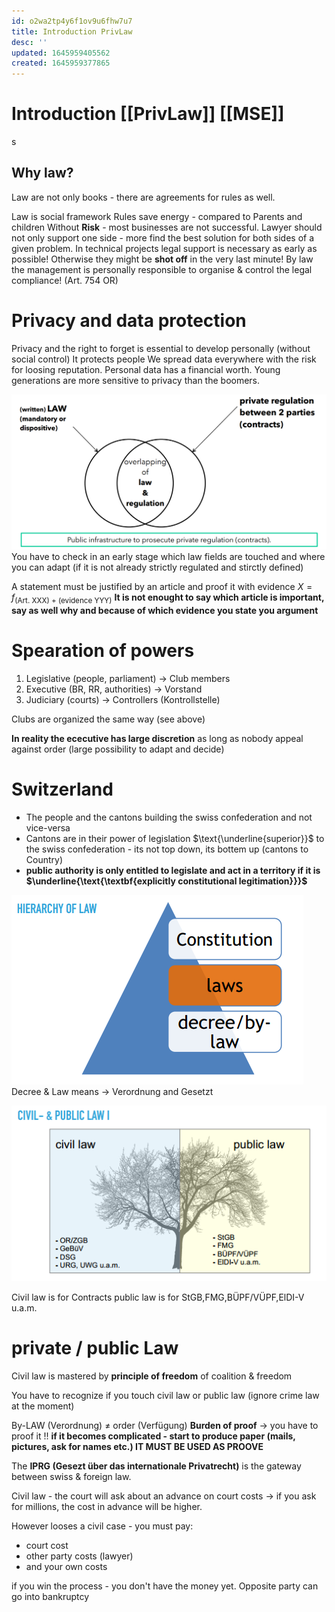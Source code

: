 ```yaml
---
id: o2wa2tp4y6f1ov9u6fhw7u7
title: Introduction PrivLaw
desc: ''
updated: 1645959405562
created: 1645959377865
---
```


# Introduction [[PrivLaw]] [[MSE]]
s
## Why law?
Law are not only books - there are agreements for rules as well.

Law is social framework 
Rules save energy - compared to Parents and children
Without **Risk** - most businesses are not successful.
Lawyer should not only support one side - more find the best solution for both sides of a given problem.
In technical projects legal support is necessary as early as possible! Otherwise they might be **shot off** in the very last minute!
By law the management is personally responsible to organise & control the legal compliance! (Art. 754 OR)

# Privacy and data protection
Privacy and the right to forget is essential to develop personally (without social control)
It protects people
We spread data everywhere with the risk for loosing reputation.
Personal data has a financial worth.
Young generations are more sensitive to privacy than the boomers.

![](attachments/SW01_Contracts.png)
You have to check in an early stage which law fields are touched and where you can adapt (if it is not already strictly regulated and stirctly defined)

A statement must be justified by an article and proof it with evidence $X = f_{\text{(Art. XXX) + (evidence YYY)}}$
**It is not enought to say which article is important, say as well why and because of which evidence you state you argument**

# Spearation of powers
1. Legislative (people, parliament) $\to$ Club members
2. Executive (BR, RR, authorities) $\to$ Vorstand
3. Judiciary (courts) $\to$ Controllers (Kontrollstelle)

Clubs are organized the same way (see above)

**In reality the ececutive has large discretion** as long as nobody appeal against order (large possibility to adapt and decide)

# Switzerland
- The people and the cantons building the swiss confederation and not vice-versa
- Cantons are in their power of legislation $\text{\underline{superior}}$ to the swiss confederation - its not top down, its bottem up (cantons to Country)
- **public authority is only entitled to legislate and act in a territory if it is $\underline{\text{\textbf{explicitly constitutional legitimation}}}$**

![hierarchy of law](attachments/SW01_hierarchy_of_law.png)
Decree & Law means $\to$ Verordnung and Gesetzt

![civil and public law](attachments/SW01_civil%20and%20public%20aw.png)

Civil law is for Contracts
public law is for StGB,FMG,BÜPF/VÜPF,ElDI-V u.a.m.

# private / public Law
Civil law is mastered by **principle of freedom** of coalition & freedom

You have to recognize if you touch civil law or public law (ignore crime law at the moment)

By-LAW (Verordnung) $\ne$ order (Verfügung)
**Burden of proof** $\to$ you have to proof it !!
**if it becomes complicated - start to produce paper (mails, pictures, ask for names etc.) IT MUST BE USED AS PROOVE**

The **IPRG (Gesezt über das internationale Privatrecht)** is the gateway between swiss & foreign law.

Civil law - the court will ask about an advance on court costs $\to$ if you ask for millions, the cost in advance will be higher.

However looses a civil case - you must pay:
- court cost
- other party costs (lawyer)
- and your own costs

if you win the process - you don't have the money yet. Opposite party can go into bankruptcy


